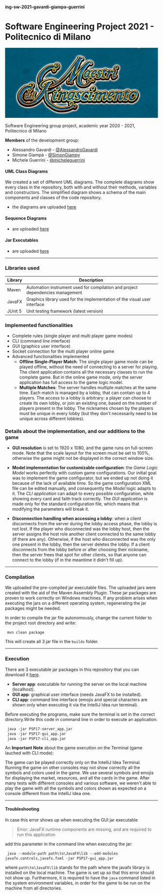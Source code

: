 #### ing-sw-2021-gavardi-giampa-guerrini
# Software Engineering Project 2021 - Politecnico di Milano

![logo](src/main/resources/logo.png)

Software Engineering group project, academic year 2020 - 2021, Politecnico di Milano

__Members__ of the development group:
* Alessandro Gavardi - [@AlessandroGavardi](https://github.com/AlessandroGavardi)
* Simone Giampà - [@SimonGiampy](https://github.com/SimonGiampy)
* Michele Guerrini - [@micheleguerrini](https://github.com/micheleguerrini)

#### UML Class Diagrams
We created a set of different UML diagrams. The complete diagrams show every class in the repository, both with
and without their methods, variables and constructors. The simplified diagram shows a schema of the main components
and classes of the code repository.
- the diagrams are uploaded [here](https://github.com/SimonGiampy/ing-sw-2021-gavardi-giampa-guerrini/tree/main/deliverables/UML/Final)

#### Sequence Diagrams 

- are uploaded [here](https://github.com/SimonGiampy/ing-sw-2021-gavardi-giampa-guerrini/tree/main/deliverables/Sequence%20Diagrams)

#### Jar Executables

- are uploaded [here](https://github.com/SimonGiampy/ing-sw-2021-gavardi-giampa-guerrini/tree/main/deliverables/JARs)

-------

### Libraries used

Library | Description
--------|------------
Maven | Automation instrument used for compilation and project dependencies management
JavaFX | Graphics library used for the implementation of the visual user interface
JUnit 5 | Unit testing framework (latest version)

### Implemented functionalities

* Complete rules (single player and multi player game modes)
* CLI (command line interface)
* GUI (graphics user interface)
* Socket connection for the multi player online game
* Advanced functionalities implemented
    * **Offline Single-Player Match**: The single player game mode can be played offline, without the need of connecting to a server for playing.
        The client application contains all the necessary classes to run the complete game. But in the online game mode, only the 
        server application has full access to the game logic model.
    * **Multiple Matches**: The server handles multiple matches at the same time. Each match is managed by a lobby, that can
        contain up to 4 players. The access to a lobby is arbitrary: a player can choose to create its own lobby, or
        join an existing one, based on the number of players present in the lobby. The nicknames chosen by the players
        must be unique in every lobby (but they don't necessarily need to be unique across different lobbies).

### Details about the implementation, and our additions to the game

* __GUI resolution__ is set to 1920 x 1080, and the game runs on full-screen mode. Note that the scale layout for the screen must be
        set to 100%, otherwise the game might not be displayed in the correct window size.
  
* __Model implementation for customizable configuration__: the _Game Logic Model_ works perfectly with custom game configurations.
        Our initial goal was to implement the game configurator, but we ended up not doing it because of the lack of available time.
        So the game configuration XML file can be edited manually, and consequently the _Model_ logic adapts to it.
        The _CLI application_ can adapt to every possible configuration, while showing every card and faith track correctly.
        The _GUI application_ is made only for the standard configuration file, which means that modifying the parameters
        will break it.
  
* __Disconnection handling when accessing a lobby__: when a client disconnects from the server during the lobby access phase,
        the lobby is not lost. If the player who disconnected was the lobby host, then the server assigns the host role
        another client connected to the same lobby (if there are any). Otherwise, if the host who disconnected was the only 
        one present in the lobby, then the server deletes the lobby. If a client disconnects from the lobby before or after 
        choosing their nickname, then the server frees that spot for other clients, so that anyone can connect to the lobby 
        (if in the meantime it didn't fill up).

-------

### Compilation

We uploaded the pre-compiled jar executable files. The uploaded jars were created with the aid of the Maven Assembly Plugin.
These jar packages are proven to work correctly on Windows machines. If any problem arises when executing the jars on a different
operating system, regenerating the jar packages might be needed.

In order to compile the jar file autonomously, change the current folder to the project root directory and write:
```shell
 mvn clean package
```
This will create all 3 jar file in the `builds` folder.

-------

### Execution

There are 3 executable jar packages in this repository that you can download it [here](https://github.com/SimonGiampy/ing-sw-2021-gavardi-giampa-guerrini/tree/main/deliverables/JARs).
* __Server app__: executable for running the server on the local machine (localhost).
* __GUI app__: graphical user interface (needs JavaFX to be installed).
* __CLI app__: command line interface (emojis and special characters are shown only when executing it via the IntelliJ Idea run terminal).

Before executing the programs, make sure the terminal is set in the correct directory.Write this code in command line
in order to execute an application.
```shell
 java -jar PSP17-server_app.jar
 java -jar PSP17-gui_app.jar
 java -jar PSP17-cli_app.jar
```

An __Important Note__ about the game execution on the Terminal (game lauched with CLI mode):

The game can be played correctly only on the IntelliJ Idea Terminal. Running the game on other consoles may not show correctly all the symbols and colors used in the game. We use several symbols and emojis for displaying the market, resources, and all the cards in the game. After many tests with different consoles and various software, we weren't able to play the game with all the symbols and colors shown as expected on a console different from the IntelliJ Idea one. 

-------

#### Troubleshooting

In case this error shows up when executing the GUI jar executable
> Error: JavaFX runtime components are missing, and are required to run this application

add this parameter in the command line when executing the jar:
```shell
 java --module-path path\to\JavaFX\lib --add-modules javafx.controls,javafx.fxml -jar PSP17-gui_app.jar
```
where `path\to\JavaFX\lib` stands for the path where the javafx library is installed on the local machine.
The game is set up so that this error should not show up. 
Furthermore, it is required to have the `java` command listed in the system environment variables, in order for the game to be run on the machine from all directories.
